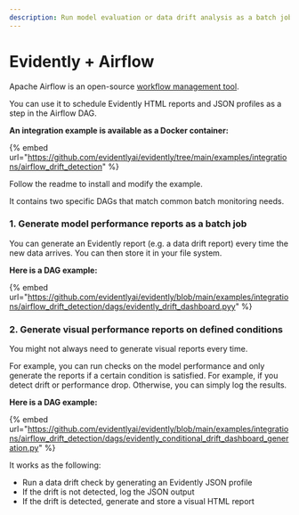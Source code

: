 ```yaml
---
description: Run model evaluation or data drift analysis as a batch job.
---
```


# Evidently + Airflow

Apache Airflow is an open-source [workflow management tool](https://airflow.apache.org).&#x20;

You can use it to schedule Evidently HTML reports and JSON profiles as a step in the Airflow DAG.

**An integration example is available as a Docker container:**

{% embed url="https://github.com/evidentlyai/evidently/tree/main/examples/integrations/airflow_drift_detection" %}

Follow the readme to install and modify the example.&#x20;

It contains two specific DAGs that match common batch monitoring needs.

### 1. Generate model performance reports as a batch job

You can generate an Evidently report (e.g. a data drift report) every time the new data arrives. You can then store it in your file system.&#x20;

**Here is a DAG example:**

{% embed url="https://github.com/evidentlyai/evidently/blob/main/examples/integrations/airflow_drift_detection/dags/evidently_drift_dashboard.pyy" %}

### 2. Generate visual performance reports on defined conditions  &#x20;

You might not always need to generate visual reports every time.&#x20;

For example, you can run checks on the model performance and only generate the reports if a certain condition is satisfied. For example, if you detect drift or performance drop. Otherwise, you can simply log the results.

**Here is a DAG example:**

{% embed url="https://github.com/evidentlyai/evidently/blob/main/examples/integrations/airflow_drift_detection/dags/evidently_conditional_drift_dashboard_generation.py" %}

It works as the following:

* Run a data drift check by generating an Evidently JSON profile&#x20;
* If the drift is not detected, log the JSON output
* If the drift is detected, generate and store a visual HTML report&#x20;



